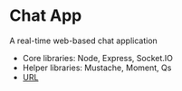 # Chat App

A real-time web-based chat application

-   Core libraries: Node, Express, Socket.IO
-   Helper libraries: Mustache, Moment, Qs
-   [URL](https://dl90-chat-app.herokuapp.com/)
